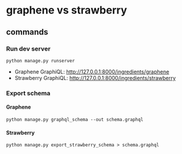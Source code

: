 # graphene vs strawberry

## commands

### Run dev server

```
python manage.py runserver
```

- Graphene GraphiQL: http://127.0.0.1:8000/ingredients/graphene
- Strawberry GraphiQL: http://127.0.0.1:8000/ingredients/strawberry

### Export schema

#### Graphene

```
python manage.py graphql_schema --out schema.graphql
```

#### Strawberry

```
python manage.py export_strawberry_schema > schema.graphql
```
